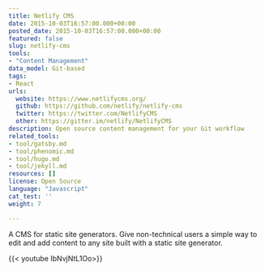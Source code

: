 ```yaml
---
title: Netlify CMS
date: 2015-10-03T16:57:00.000+00:00
posted_date: 2015-10-03T16:57:00.000+00:00
featured: false
slug: netlify-cms
tools:
- "Content Management"
data_model: Git-based
tags:
- React
urls:
  website: https://www.netlifycms.org/
  github: https://github.com/netlify/netlify-cms
  twitter: https://twitter.com/NetlifyCMS
  other: https://gitter.im/netlify/NetlifyCMS
description: Open source content management for your Git workflow
related_tools:
- tool/gatsby.md
- tool/phenomic.md
- tool/hugo.md
- tool/jekyll.md
resources: []
license: Open Source
language: "Javascript"
cat_test: ''
weight: 7

---
```

A CMS for static site generators. Give non-technical users a simple way to edit and add content to any site built with a static site generator.

{{< youtube IbNvjNtL1Oo>}}
